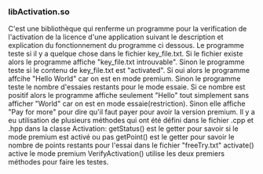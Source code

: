 ### libActivation.so

C'est une bibliothèque qui renferme un programme pour la verification de l'activation de la licence d'une 
application  suivant le description et explication du fonctionnement du programme ci dessous.
Le programme teste si il y a quelque chose dans le fichier key_file.txt. Si le fichier existe alors le programme affiche "key_file.txt introuvable". Sinon le programme teste si le contenu
de key_file.txt est "activated". Si oui alors le programme affcihe "Hello World" car on est en mode premium. Sinon le programme teste le nombre d'essaies restants pour le mode essaie. Si ce nombre est positif alors le programme affiche seulement "Hello" tout simplement
sans afficher "World" car on est en mode essaie(restriction). Sinon elle affiche "Pay for more" pour dire qu'il faut payer pour avoir la version premium. 
Il y a eu utilisation de plusieurs méthodes qui ont été défini dans 
le fichier .cpp et .hpp dans la classe Activation:
getStatus()  est le getter pour savoir si le mode premium est activé ou pas
getPoint() est le getter pour savoir le nombre de points restants pour l'essai dans le fichier "freeTry.txt"
activate() active le mode premium
VerifyActivation() utilise les deux premiers méthodes pour faire les testes.

